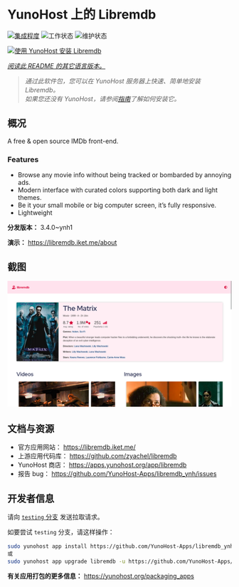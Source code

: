 <!--
注意：此 README 由 <https://github.com/YunoHost/apps/tree/master/tools/readme_generator> 自动生成
请勿手动编辑。
-->

# YunoHost 上的 Libremdb

[![集成程度](https://dash.yunohost.org/integration/libremdb.svg)](https://ci-apps.yunohost.org/ci/apps/libremdb/) ![工作状态](https://ci-apps.yunohost.org/ci/badges/libremdb.status.svg) ![维护状态](https://ci-apps.yunohost.org/ci/badges/libremdb.maintain.svg)

[![使用 YunoHost 安装 Libremdb](https://install-app.yunohost.org/install-with-yunohost.svg)](https://install-app.yunohost.org/?app=libremdb)

*[阅读此 README 的其它语言版本。](./ALL_README.md)*

> *通过此软件包，您可以在 YunoHost 服务器上快速、简单地安装 Libremdb。*  
> *如果您还没有 YunoHost，请参阅[指南](https://yunohost.org/install)了解如何安装它。*

## 概况

A free & open source IMDb front-end.

### Features

- Browse any movie info without being tracked or bombarded by annoying ads.
- Modern interface with curated colors supporting both dark and light themes.
- Be it your small mobile or big computer screen, it’s fully responsive.
- Lightweight



**分发版本：** 3.4.0~ynh1

**演示：** <https://libremdb.iket.me/about>

## 截图

![Libremdb 的截图](./doc/screenshots/screenshot.png)

## 文档与资源

- 官方应用网站： <https://libremdb.iket.me/>
- 上游应用代码库： <https://github.com/zyachel/libremdb>
- YunoHost 商店： <https://apps.yunohost.org/app/libremdb>
- 报告 bug： <https://github.com/YunoHost-Apps/libremdb_ynh/issues>

## 开发者信息

请向 [`testing` 分支](https://github.com/YunoHost-Apps/libremdb_ynh/tree/testing) 发送拉取请求。

如要尝试 `testing` 分支，请这样操作：

```bash
sudo yunohost app install https://github.com/YunoHost-Apps/libremdb_ynh/tree/testing --debug
或
sudo yunohost app upgrade libremdb -u https://github.com/YunoHost-Apps/libremdb_ynh/tree/testing --debug
```

**有关应用打包的更多信息：** <https://yunohost.org/packaging_apps>
